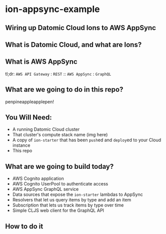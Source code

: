 # ion-appsync-example

## Wiring up Datomic Cloud Ions to AWS AppSync

## What is Datomic Cloud, and what are Ions?

## What is AWS AppSync
tl;dr: `AWS API Gateway` : `REST` :: `AWS AppSync` : `GraphQL`

## What are we going to do in this repo?
penpineappleapplepen!

## You Will Need:
- A running Datomic Cloud cluster
- That cluster's compute stack name (img here)
- A copy of `ion-starter` that has been `push`ed and `deploy`ed to your Cloud instance
- This repo

## What are we going to build today?
- AWS Cognito application
- AWS Cognito UserPool to authenticate access
- AWS AppSync GraphQL service
- Data sources that expose the `ion-starter` lambdas to AppSync
- Resolvers that let us query items by type and add an item
- Subscription that lets us track items by type over time
- Simple CLJS web client for the GraphQL API

## How to do it
